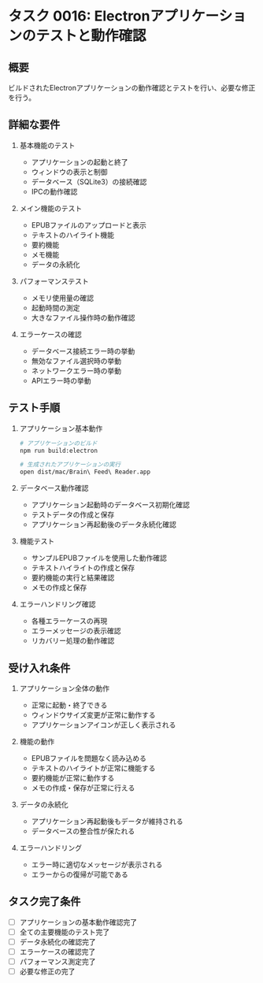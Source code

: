 # タスク 0016: Electronアプリケーションのテストと動作確認

## 概要
ビルドされたElectronアプリケーションの動作確認とテストを行い、必要な修正を行う。

## 詳細な要件

1. 基本機能のテスト
   - アプリケーションの起動と終了
   - ウィンドウの表示と制御
   - データベース（SQLite3）の接続確認
   - IPCの動作確認

2. メイン機能のテスト
   - EPUBファイルのアップロードと表示
   - テキストのハイライト機能
   - 要約機能
   - メモ機能
   - データの永続化

3. パフォーマンステスト
   - メモリ使用量の確認
   - 起動時間の測定
   - 大きなファイル操作時の動作確認

4. エラーケースの確認
   - データベース接続エラー時の挙動
   - 無効なファイル選択時の挙動
   - ネットワークエラー時の挙動
   - APIエラー時の挙動

## テスト手順

1. アプリケーション基本動作
   ```bash
   # アプリケーションのビルド
   npm run build:electron

   # 生成されたアプリケーションの実行
   open dist/mac/Brain\ Feed\ Reader.app
   ```

2. データベース動作確認
   - アプリケーション起動時のデータベース初期化確認
   - テストデータの作成と保存
   - アプリケーション再起動後のデータ永続化確認

3. 機能テスト
   - サンプルEPUBファイルを使用した動作確認
   - テキストハイライトの作成と保存
   - 要約機能の実行と結果確認
   - メモの作成と保存

4. エラーハンドリング確認
   - 各種エラーケースの再現
   - エラーメッセージの表示確認
   - リカバリー処理の動作確認

## 受け入れ条件

1. アプリケーション全体の動作
   - 正常に起動・終了できる
   - ウィンドウサイズ変更が正常に動作する
   - アプリケーションアイコンが正しく表示される

2. 機能の動作
   - EPUBファイルを問題なく読み込める
   - テキストのハイライトが正常に機能する
   - 要約機能が正常に動作する
   - メモの作成・保存が正常に行える

3. データの永続化
   - アプリケーション再起動後もデータが維持される
   - データベースの整合性が保たれる

4. エラーハンドリング
   - エラー時に適切なメッセージが表示される
   - エラーからの復帰が可能である

## タスク完了条件
- [ ] アプリケーションの基本動作確認完了
- [ ] 全ての主要機能のテスト完了
- [ ] データ永続化の確認完了
- [ ] エラーケースの確認完了
- [ ] パフォーマンス測定完了
- [ ] 必要な修正の完了
